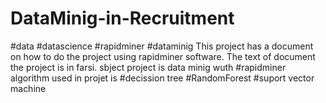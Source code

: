 # DataMinig-in-Recruitment
#data #datascience #rapidminer #dataminig 
This project has a document on how to do the project using rapidminer software. The text of document the project is in farsi.
sbject project is data minig wuth #rapidminer
algorithm used in projet is #decission tree #RandomForest #suport vector machine 
